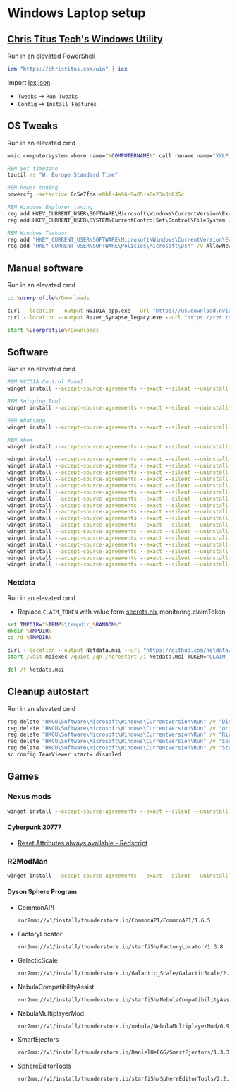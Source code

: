 # Windows Laptop setup

## [Chris Titus Tech's Windows Utility](https://github.com/ChrisTitusTech/winutil)

Run in an elevated PowerShell

```powershell
irm "https://christitus.com/win" | iex
```

Import [iex.json](iex.json)

- `Tweaks` -> `Run Tweaks`
- `Config` -> `Install Features`

## OS Tweaks

Run in an elevated cmd

```cmd
wmic computersystem where name="%COMPUTERNAME%" call rename name="XXLPitu-Nnoitra"

REM Set timezone
tzutil /s "W. Europe Standard Time"

REM Power tuning
powercfg -setactive 8c5e7fda-e8bf-4a96-9a85-a6e23a8c635c

REM Windows Explorer tuning
reg add HKEY_CURRENT_USER\SOFTWARE\Microsoft\Windows\CurrentVersion\Explorer\Advanced /v HideFileExt /t REG_DWORD /d 0 /f
reg add HKEY_CURRENT_USER\SYSTEM\CurrentControlSet\Control\FileSystem /v LongPathsEnabled /t REG_DWORD /d 1 /f

REM Windows Taskbar
reg add "HKEY_CURRENT_USER\SOFTWARE\Microsoft\Windows\CurrentVersion\Explorer\Advanced" /v TaskbarAl /t REG_DWORD /d 0 /f
reg add "HKEY_CURRENT_USER\SOFTWARE\Policies\Microsoft\Dsh" /v AllowNewsAndInterests /t REG_DWORD /d 0 /f
```

## Manual software

Run in an elevated cmd

```cmd
cd %userprofile%/Downloads

curl --location --output NVIDIA_app.exe --url "https://us.download.nvidia.com/nvapp/client/11.0.1.189/NVIDIA_app_v11.0.1.189.exe"
curl --location --output Razer_Synapse_legacy.exe --url "https://rzr.to/synapse-pc-download"

start %userprofile%/Downloads
```

## Software

Run in an elevated cmd

```cmd
REM NVIDIA Control Panel
winget install --accept-source-agreements --exact --silent --uninstall-previous 9NF8H0H7WMLT

REM Snipping Tool
winget install --accept-source-agreements --exact --silent --uninstall-previous 9MZ95KL8MR0L

REM WhatsApp
winget install --accept-source-agreements --exact --silent --uninstall-previous 9NKSQGP7F2NH

REM Xbox
winget install --accept-source-agreements --exact --silent --uninstall-previous 9MV0B5HZVK9Z

winget install --accept-source-agreements --exact --silent --uninstall-previous Blitz.Blitz
winget install --accept-source-agreements --exact --silent --uninstall-previous Discord.Discord
winget install --accept-source-agreements --exact --silent --uninstall-previous IObit.DriverBooster
winget install --accept-source-agreements --exact --silent --uninstall-previous IObit.Uninstaller
winget install --accept-source-agreements --exact --silent --uninstall-previous MartiCliment.UniGetUI
winget install --accept-source-agreements --exact --silent --uninstall-previous Mojang.MinecraftLauncher
winget install --accept-source-agreements --exact --silent --uninstall-previous Mozilla.Firefox
winget install --accept-source-agreements --exact --silent --uninstall-previous Notepad++.Notepad++
winget install --accept-source-agreements --exact --silent --uninstall-previous OpenWhisperSystems.Signal
winget install --accept-source-agreements --exact --silent --uninstall-previous RazerInc.RazerInstaller
winget install --accept-source-agreements --exact --silent --uninstall-previous RiotGames.LeagueOfLegends.EUW
winget install --accept-source-agreements --exact --silent --uninstall-previous Spotify.Spotify
winget install --accept-source-agreements --exact --silent --uninstall-previous TeamViewer.TeamViewer
winget install --accept-source-agreements --exact --silent --uninstall-previous Valve.Steam
winget install --accept-source-agreements --exact --silent --uninstall-previous VideoLAN.VLC
winget install --accept-source-agreements --exact --silent --uninstall-previous WeMod.WeMod
winget install --accept-source-agreements --exact --silent --uninstall-previous WinDirStat.WinDirStat
```

### Netdata

Run in an elevated cmd

- Replace `CLAIM_TOKEN` with value form [secrets.nix](../../../secrets.nix).monitoring.claimToken

```cmd
set TMPDIR="%TEMP%\tempdir_%RANDOM%"
mkdir %TMPDIR%
cd /d %TMPDIR%

curl --location --output Netdata.msi --url "https://github.com/netdata/netdata/releases/download/v2.3.0/netdata-x64.msi"
start /wait msiexec /quiet /qn /norestart /i Netdata.msi TOKEN="CLAIM_TOKEN" ROOMS="2c7b66ac-c84e-4909-9efe-9f1de72d765a"

del /f Netdata.msi
```

## Cleanup autostart

Run in an elevated cmd

```cmd
reg delete "HKCU\Software\Microsoft\Windows\CurrentVersion\Run" /v "Discord" /f
reg delete "HKCU\Software\Microsoft\Windows\CurrentVersion\Run" /v "org.whispersystems.signal-desktop" /f
reg delete "HKCU\Software\Microsoft\Windows\CurrentVersion\Run" /v "RiotClient" /f
reg delete "HKCU\Software\Microsoft\Windows\CurrentVersion\Run" /v "Spotify" /f
reg delete "HKCU\Software\Microsoft\Windows\CurrentVersion\Run" /v "Steam" /f
sc config TeamViewer start= disabled
```

## Games

### Nexus mods

```cmd
winget install --accept-source-agreements --exact --silent --uninstall-previous NexusMods.Vortex
```

#### Cyberpunk 20777

- [Reset Attributes always available - Redscript](https://www.nexusmods.com/cyberpunk2077/mods/9240)

### R2ModMan

```cmd
winget install --accept-source-agreements --exact --silent --uninstall-previous ebkr.r2modman
```

#### Dyson Sphere Program

- CommonAPI

  ```txt
  ror2mm://v1/install/thunderstore.io/CommonAPI/CommonAPI/1.6.5
  ```

- FactoryLocator

  ```txt
  ror2mm://v1/install/thunderstore.io/starfi5h/FactoryLocator/1.3.8
  ```

- GalacticScale

  ```txt
  ror2mm://v1/install/thunderstore.io/Galactic_Scale/GalacticScale/2.16.6
  ```

- NebulaCompatibilityAssist

  ```txt
  ror2mm://v1/install/thunderstore.io/starfi5h/NebulaCompatibilityAssist/0.4.23
  ```

- NebulaMultiplayerMod

  ```txt
  ror2mm://v1/install/thunderstore.io/nebula/NebulaMultiplayerMod/0.9.12
  ```

- SmartEjectors

  ```txt
  ror2mm://v1/install/thunderstore.io/DanielHeEGG/SmartEjectors/1.3.3
  ```

- SphereEditorTools

  ```txt
  ror2mm://v1/install/thunderstore.io/starfi5h/SphereEditorTools/2.2.3
  ```
